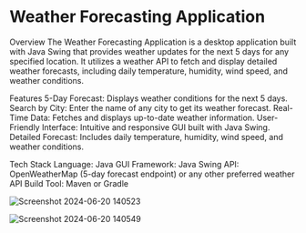 # Weather Forecasting Application
Overview
The Weather Forecasting Application is a desktop application built with Java Swing that provides weather updates for the next 5 days for any specified location. It utilizes a weather API to fetch and display detailed weather forecasts, including daily temperature, humidity, wind speed, and weather conditions.

Features
5-Day Forecast: Displays weather conditions for the next 5 days.
Search by City: Enter the name of any city to get its weather forecast.
Real-Time Data: Fetches and displays up-to-date weather information.
User-Friendly Interface: Intuitive and responsive GUI built with Java Swing.
Detailed Forecast: Includes daily temperature, humidity, wind speed, and weather conditions.

Tech Stack
Language: Java
GUI Framework: Java Swing
API: OpenWeatherMap (5-day forecast endpoint) or any other preferred weather API
Build Tool: Maven or Gradle

![Screenshot 2024-06-20 140523](https://github.com/Praneethvarma80022/weather_forecast/assets/147583268/589eed91-94fa-458d-bc6f-6afdf7c1211c)

![Screenshot 2024-06-20 140549](https://github.com/Praneethvarma80022/weather_forecast/assets/147583268/419818cf-ce22-41f6-8f41-a715eca4745f)
